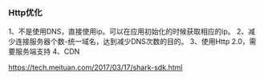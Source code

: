 ### Http优化
1、不是使用DNS，直接使用ip。可以在应用初始化的时候获取相应的ip。
2、减少连接服务器个数-统一域名，达到减少DNS次数的目的。
3、使用Http 2.0，需要服务端支持
4、CDN


https://tech.meituan.com/2017/03/17/shark-sdk.html
